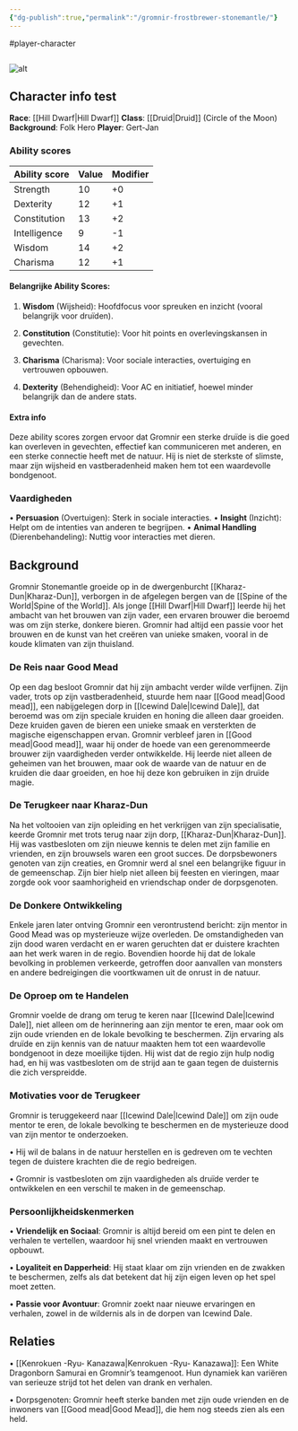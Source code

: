 ```yaml
---
{"dg-publish":true,"permalink":"/gromnir-frostbrewer-stonemantle/"}
---
```


#player-character 
```table-of-contents
```
![alt](https://static.wikia.nocookie.net/sundaysigil/images/a/ab/Dwarf16.png/revision/latest?cb=20200229164539)

## Character info test
**Race**: [[Hill Dwarf\|Hill Dwarf]]
**Class**: [[Druid\|Druid]] (Circle of the Moon)
**Background**: Folk Hero
**Player**: Gert-Jan

### Ability scores

| Ability score | Value | Modifier |
| ------------- | ----- | -------- |
| Strength      | 10    | +0       |
| Dexterity     | 12    | +1       |
| Constitution  | 13    | +2       |
| Intelligence  | 9     | -1       |
| Wisdom        | 14    | +2       |
| Charisma      | 12    | +1       |

#### Belangrijke Ability Scores:
1. **Wisdom** (Wijsheid): Hoofdfocus voor spreuken en inzicht (vooral belangrijk voor druïden).

2. **Constitution** (Constitutie): Voor hit points en overlevingskansen in gevechten.

3. **Charisma** (Charisma): Voor sociale interacties, overtuiging en vertrouwen opbouwen.

4. **Dexterity** (Behendigheid): Voor AC en initiatief, hoewel minder belangrijk dan de andere stats.

#### Extra info
Deze ability scores zorgen ervoor dat Gromnir een sterke druïde is die goed kan overleven in gevechten, effectief kan communiceren met anderen, en een sterke connectie heeft met de natuur. Hij is niet de sterkste of slimste, maar zijn wijsheid en vastberadenheid maken hem tot een waardevolle bondgenoot.
  

### Vaardigheden
• **Persuasion** (Overtuigen): Sterk in sociale interacties.
• **Insight** (Inzicht): Helpt om de intenties van anderen te begrijpen.
• **Animal Handling** (Dierenbehandeling): Nuttig voor interacties met dieren.

## Background
Gromnir Stonemantle  groeide op in de dwergenburcht [[Kharaz-Dun\|Kharaz-Dun]], verborgen in de afgelegen bergen van de [[Spine of the World\|Spine of the World]]. Als jonge [[Hill Dwarf\|Hill Dwarf]] leerde hij het ambacht van het brouwen van zijn vader, een ervaren brouwer die beroemd was om zijn sterke, donkere bieren.
Gromnir had altijd een passie voor het brouwen en de kunst van het creëren van unieke smaken, vooral in de koude klimaten van zijn thuisland.
  
### De Reis naar Good Mead
Op een dag besloot Gromnir dat hij zijn ambacht verder wilde verfijnen. Zijn vader, trots op zijn vastberadenheid, stuurde hem naar [[Good mead\|Good mead]], een nabijgelegen dorp in [[Icewind Dale\|Icewind Dale]], dat beroemd was om zijn speciale kruiden en honing die alleen daar groeiden. Deze kruiden gaven de bieren een unieke smaak en versterkten de magische eigenschappen ervan. Gromnir verbleef jaren in [[Good mead\|Good mead]], waar hij onder de hoede van een gerenommeerde brouwer zijn vaardigheden verder ontwikkelde. Hij leerde niet alleen de geheimen van het brouwen, maar ook de waarde van de natuur en de kruiden die daar groeiden, en hoe hij deze kon gebruiken in zijn druïde magie.

### De Terugkeer naar Kharaz-Dun
Na het voltooien van zijn opleiding en het verkrijgen van zijn specialisatie, keerde Gromnir met trots terug naar zijn dorp, [[Kharaz-Dun\|Kharaz-Dun]]. Hij was vastbesloten om zijn nieuwe kennis te delen met zijn familie en vrienden, en zijn brouwsels waren een groot succes. De dorpsbewoners genoten van zijn creaties, en Gromnir werd al snel een belangrijke figuur in de gemeenschap. Zijn bier hielp niet alleen bij feesten en vieringen, maar zorgde ook voor saamhorigheid en vriendschap onder de dorpsgenoten.

### De Donkere Ontwikkeling
Enkele jaren later ontving Gromnir een verontrustend bericht: zijn mentor in Good Mead was op mysterieuze wijze overleden. De omstandigheden van zijn dood waren verdacht en er waren geruchten dat er duistere krachten aan het werk waren in de regio. Bovendien hoorde hij dat de lokale bevolking in problemen verkeerde, getroffen door aanvallen van monsters en andere bedreigingen die voortkwamen uit de onrust in de natuur.

### De Oproep om te Handelen
Gromnir voelde de drang om terug te keren naar [[Icewind Dale\|Icewind Dale]], niet alleen om de herinnering aan zijn mentor te eren, maar ook om zijn oude vrienden en de lokale bevolking te beschermen. Zijn ervaring als druïde en zijn kennis van de natuur maakten hem tot een waardevolle bondgenoot in deze moeilijke tijden. Hij wist dat de regio zijn hulp nodig had, en hij was vastbesloten om de strijd aan te gaan tegen de duisternis die zich verspreidde.

### Motivaties voor de Terugkeer
Gromnir is teruggekeerd naar [[Icewind Dale\|Icewind Dale]] om zijn oude mentor te eren, de lokale bevolking te beschermen en de mysterieuze dood van zijn mentor te onderzoeken.

• Hij wil de balans in de natuur herstellen en is gedreven om te vechten tegen de duistere krachten die de regio bedreigen.

• Gromnir is vastbesloten om zijn vaardigheden als druïde verder te ontwikkelen en een verschil te maken in de gemeenschap.

### Persoonlijkheidskenmerken
• **Vriendelijk en Sociaal**: Gromnir is altijd bereid om een pint te delen en verhalen te vertellen, waardoor hij snel vrienden maakt en vertrouwen opbouwt.

• **Loyaliteit en Dapperheid**: Hij staat klaar om zijn vrienden en de zwakken te beschermen, zelfs als dat betekent dat hij zijn eigen leven op het spel moet zetten.

• **Passie voor Avontuur**: Gromnir zoekt naar nieuwe ervaringen en verhalen, zowel in de wildernis als in de dorpen van Icewind Dale.


## Relaties
• [[Kenrokuen -Ryu- Kanazawa\|Kenrokuen -Ryu- Kanazawa]]: Een White Dragonborn Samurai en Gromnir’s teamgenoot. Hun dynamiek kan variëren van serieuze strijd tot het delen van drank en verhalen.

• Dorpsgenoten: Gromnir heeft sterke banden met zijn oude vrienden en de inwoners van [[Good mead\|Good Mead]], die hem nog steeds zien als een held.
